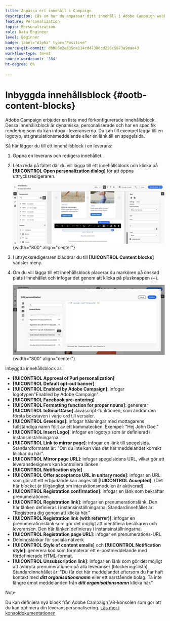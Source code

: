 ```yaml
---
title: Anpassa ert innehåll i Campaign
description: Läs om hur du anpassar ditt innehåll i Adobe Campaign webbgränssnitt
feature: Personalization
topic: Personalization
role: Data Engineer
level: Beginner
badge: label="Alpha" type="Positive"
source-git-commit: dbb86e2e835ce114cd47380cd256c5873a9eae43
workflow-type: tm+mt
source-wordcount: '384'
ht-degree: 0%

---
```



# Inbyggda innehållsblock {#ootb-content-blocks}

Adobe Campaign erbjuder en lista med förkonfigurerade innehållsblock. Dessa innehållsblock är dynamiska, personaliserade och har en specifik rendering som du kan infoga i leveranserna. Du kan till exempel lägga till en logotyp, ett gratulationsmeddelande eller en länk till en spegelsida.

Så här lägger du till ett innehållsblock i en leverans:

1. Öppna en leverans och redigera innehållet.

1. Leta reda på fältet där du vill lägga till ett innehållsblock och klicka på **[!UICONTROL Open personalization dialog]** för att öppna uttrycksredigeraren.

   ![](assets/content-block-access.png){width="800" align="center"}

1. I uttrycksredigeraren bläddrar du till **[!UICONTROL Content blocks]** vänster meny.

1. Om du vill lägga till ett innehållsblock placerar du markören på önskad plats i innehållet och infogar det genom att klicka på plusknappen (+).

   ![](assets/content-blocks.png){width="800" align="center"}

Inbyggda innehållsblock är:

* **[!UICONTROL Approval of Purl personalization]**
* **[!UICONTROL Default opt-out banner]**
* **[!UICONTROL Enabled by Adobe Campaign]**: infogar logotypen&quot;Enabled by Adobe Campaign&quot;.
* **[!UICONTROL Facebook pre-entering]**
* **[!UICONTROL Formatting function for proper nouns]**: genererar **[!UICONTROL toSmartCase]** Javascript-funktionen, som ändrar den första bokstaven i varje ord till versaler.
* **[!UICONTROL Greetings]**: infogar hälsningar med mottagarens fullständiga namn följt av ett kommatecken. Exempel: &quot;Hej John Doe.&quot;
* **[!UICONTROL Insert Logo]**: infogar en logotyp som är definierad i instansinställningarna.
* **[!UICONTROL Link to mirror page]**: infogar en länk till [spegelsida](../content/mirror-page.md). Standardformatet är: &quot;Om du inte kan visa det här meddelandet korrekt klickar du här&quot;.
* **[!UICONTROL Mirror page URL]**: infogar spegelsidans URL, vilket gör att leveransdesigners kan kontrollera länken.
* **[!UICONTROL Notification style]**
* **[!UICONTROL Offer acceptance URL in unitary mode]**: infogar en URL som gör att ett erbjudande kan anges till **[!UICONTROL Accepted]**. (Det här blocket är tillgängligt om interaktionsmodulen är aktiverad)
* **[!UICONTROL Registration confirmation]**: infogar en länk som bekräftar prenumerationen.
* **[!UICONTROL Registration link]**: infogar en prenumerationslänk. Den här länken definieras i instansinställningarna. Standardinnehållet är: &quot;Registrera dig genom att klicka här.&quot;
* **[!UICONTROL Registration link (with referrer)]**: infogar en prenumerationslänk som gör det möjligt att identifiera besökaren och leveransen. Den här länken definieras i instansinställningarna.
* **[!UICONTROL Registration page URL]**: infogar en prenumerations-URL
* Delningslänkar för sociala nätverk
* **[!UICONTROL Style of content emails]** och **[!UICONTROL Notification style]**: generera kod som formaterar ett e-postmeddelande med fördefinierade HTML-format.
* **[!UICONTROL Unsubscription link]**: infogar en länk som gör det möjligt att avbryta prenumerationen på alla leveranser (blockeringslista). Standardinnehållet är: &quot;Du får det här meddelandet eftersom du har haft kontakt med ***ditt organisationsnamn*** eller ett närstående bolag. Ta inte längre emot meddelanden från ***ditt organisationsnamn*** klicka här.&quot;

>[!NOTE]
>
>Du kan definiera nya block från Adobe Campaign V8-konsolen som gör att du kan optimera din leveranspersonalisering. [Läs mer i konsoldokumentationen](https://experienceleague.adobe.com/docs/campaign-classic/using/sending-messages/personalizing-deliveries/personalization-blocks.html)
